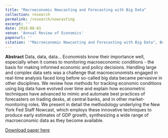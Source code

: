 ```yaml
---
title: "Macroeconomic Nowcasting and Forecasting with Big Data"
collection: research
permalink: /research/nowcasting
excerpt: ''
date: 2018-08-01
venue: 'Annual Review of Economics'
paperurl: ''
citation: '"Macroeconomic Nowcasting and Forecasting with Big Data", Bok, B., Caratelli, D., Giannone, D., Sbordone, A., Tambalotti, A. <i>Annual Review of Economics</i> 2018 10:1 615-643.'
---
```


**Abstract** Data, data, data... Economists know their importance well, especially when it comes to monitoring macroeconomic conditions - the basis for making informed economic and policy decisions. Handling large and complex data sets was a challenge that macroeconomists engaged in real-time analysis faced long before so-called big data became pervasive in other disciplines. We review how methods for tracking economic conditions using big data have evolved over time and explain how econometric techniques have advanced to mimic and automate best practices of forecasters on trading desks, at central banks, and in other market-monitoring roles. We present in detail the methodology underlying the New York Fed Staff Nowcast, which employs these innovative techniques to produce early estimates of GDP growth, synthesizing a wide range of macroeconomic data as they become available.

[Download paper here](https://www.annualreviews.org/doi/10.1146/annurev-economics-080217-053214)